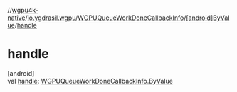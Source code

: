 //[wgpu4k-native](../../../../index.md)/[io.ygdrasil.wgpu](../../index.md)/[WGPUQueueWorkDoneCallbackInfo](../index.md)/[[android]ByValue](index.md)/[handle](handle.md)

# handle

[android]\
val [handle](handle.md): [WGPUQueueWorkDoneCallbackInfo.ByValue](../../../io.ygdrasil.wgpu.android/-w-g-p-u-queue-work-done-callback-info/-by-value/index.md)